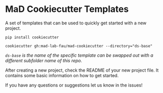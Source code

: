 # MaD Cookiecutter Templates

A set of templates that can be used to quickly get started with a new project.

```
pip install cookiecutter

cookiecutter gh:mad-lab-fau/mad-cookiecutter --directory="ds-base"
```

_`ds-base` is the name of the specific template can be swapped out with a different subfolder name of this repo._

After creating a new project, check the README of your new project file.
It contains some basic information on how to get started.

If you have any questions or suggestions let us know in the issues!

